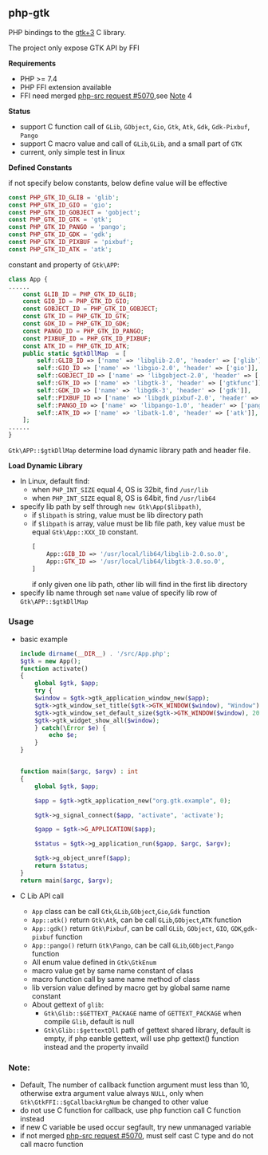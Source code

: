 ## php-gtk
PHP bindings to the [gtk+3](https://www.gtk.org/) C library.

The project only expose GTK API by FFI

**Requirements**
* PHP >= 7.4
* PHP FFI extension available
* FFI need merged [php-src request #5070](https://github.com/php/php-src/pull/5070),see [Note](#note) 4

**Status**
* support C function call of `GLib`, `GObject`, `Gio`, `Gtk`, `Atk`, `Gdk`, `Gdk-Pixbuf`, `Pango`
* support C macro value and call of `GLib`,`GLib`, and a small part of `GTK`
* current, only simple test in linux
  
**Defined Constants**

if not specify below constants, below define value will be effective
```php
const PHP_GTK_ID_GLIB = 'glib';
const PHP_GTK_ID_GIO = 'gio';
const PHP_GTK_ID_GOBJECT = 'gobject';
const PHP_GTK_ID_GTK = 'gtk';
const PHP_GTK_ID_PANGO = 'pango';
const PHP_GTK_ID_GDK = 'gdk';
const PHP_GTK_ID_PIXBUF = 'pixbuf';
const PHP_GTK_ID_ATK = 'atk';
```
constant and property of `Gtk\APP`:

```php
class App {
......
    const GLIB_ID = PHP_GTK_ID_GLIB;
    const GIO_ID = PHP_GTK_ID_GIO;
    const GOBJECT_ID = PHP_GTK_ID_GOBJECT;
    const GTK_ID = PHP_GTK_ID_GTK;
    const GDK_ID = PHP_GTK_ID_GDK;
    const PANGO_ID = PHP_GTK_ID_PANGO;
    const PIXBUF_ID = PHP_GTK_ID_PIXBUF;
    const ATK_ID = PHP_GTK_ID_ATK;
    public static $gtkDllMap  = [
        self::GLIB_ID => ['name' => 'libglib-2.0', 'header' => ['glib']],
        self::GIO_ID => ['name' => 'libgio-2.0', 'header' => ['gio']],
        self::GOBJECT_ID => ['name' => 'libgobject-2.0', 'header' => ['gtype', 'gobject']],
        self::GTK_ID => ['name' => 'libgtk-3', 'header' => ['gtkfunc']],
        self::GDK_ID => ['name' => 'libgdk-3', 'header' => ['gdk']],
        self::PIXBUF_ID => ['name' => 'libgdk_pixbuf-2.0', 'header' => ['pixbuf']],
        self::PANGO_ID => ['name' => 'libpango-1.0', 'header' => ['pango']],
        self::ATK_ID => ['name' => 'libatk-1.0', 'header' => ['atk']],
    ];
......
}
```

`Gtk\APP::$gtkDllMap` determine load dynamic library path and header file.

**Load Dynamic Library**
* In Linux, default find:
  * when `PHP_INT_SIZE` equal 4, OS is 32bit, find `/usr/lib`
  * when `PHP_INT_SIZE` equal 8, OS is 64bit, find `/usr/lib64`
* specify lib path by self through `new Gtk\App($libpath)`, 
  * if `$libpath` is string, value must be lib directory path
  * if `$libpath` is array, value must be lib file path, key value must be equal `Gtk\App::XXX_ID` constant.
    ```php
    [
        App::GIB_ID => '/usr/local/lib64/libglib-2.0.so.0',
        App::GTK_ID => '/usr/local/lib64/libgtk-3.0.so.0',
    ]
    ```
    if only given one lib path, other lib will find in the first lib directory
* specify lib name through set `name` value of specify lib row of `Gtk\APP::$gtkDllMap`

### Usage

* basic example
  
    ```php
    include dirname(__DIR__) . '/src/App.php';
    $gtk = new App();
    function activate()
    {
        global $gtk, $app;
        try {
        $window = $gtk->gtk_application_window_new($app);
        $gtk->gtk_window_set_title($gtk->GTK_WINDOW($window), "Window");
        $gtk->gtk_window_set_default_size($gtk->GTK_WINDOW($window), 200, 200);
        $gtk->gtk_widget_show_all($window);
        } catch(\Error $e) {
            echo $e;
        }
    }


    function main($argc, $argv) : int
    {
        global $gtk, $app;

        $app = $gtk->gtk_application_new("org.gtk.example", 0);

        $gtk->g_signal_connect($app, "activate", 'activate');

        $gapp = $gtk->G_APPLICATION($app);

        $status = $gtk->g_application_run($gapp, $argc, $argv);

        $gtk->g_object_unref($app);
        return $status;
    }
    return main($argc, $argv);
    ```
* C Lib API call 
  * `App` class can be call `Gtk`,`GLib`,`GObject`,`Gio`,`Gdk` function
  * `App::atk()` return `Gtk\Atk`, can be call `GLib`,`GObject`,`ATK` function
  * `App::gdk()` return `Gtk\Pixbuf`, can be call `GLib`, `GObject`, `GIO`, `GDK`,`gdk-pixbuf` function
  * `App::pango()` return `Gtk\Pango`, can be call `GLib`,`GObject`,`Pango` function
  * All enum value defined in `Gtk\GtkEnum`
  * macro value get by same name constant of class
  * macro function call by same name method of class
  * lib version value defined by macro get by global same name  constant
  * About gettext of `glib`:
    * `Gtk\Glib::$GETTEXT_PACKAGE`  name of `GETTEXT_PACKAGE` when compile `Glib`, default is null
    * `Gtk\Glib::$gettextDll`       path of gettext shared library, default is empty, if php eanble gettext, will use php gettext() function instead and the property invaild

### Note:

* Default, The number of callback function argument must less than 10, otherwise extra argument value always  `NULL`, only when `Gtk\GtkFFI::$gCallbackArgNum` be changed to other value
* do not use C function for callback, use php function call C function instead
* if new C variable be used occur segfault, try new unmanaged variable
* if not merged [php-src request #5070](https://github.com/php/php-src/pull/5070), must self cast C type and do not call macro function